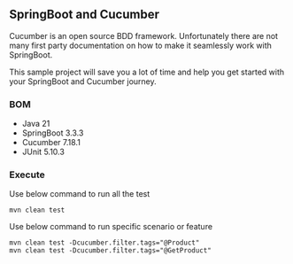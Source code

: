 ## SpringBoot and Cucumber
Cucumber is an open source BDD framework. Unfortunately there are not many first party documentation on 
how to make it seamlessly work with SpringBoot. 

This sample project will save you a lot of time and
help you get started with your SpringBoot and Cucumber journey.

### BOM
- Java 21
- SpringBoot 3.3.3
- Cucumber 7.18.1
- JUnit 5.10.3

### Execute
Use below command to run all the test
```
mvn clean test
```
Use below command to run specific scenario or feature
```
mvn clean test -Dcucumber.filter.tags="@Product"
mvn clean test -Dcucumber.filter.tags="@GetProduct" 
```

